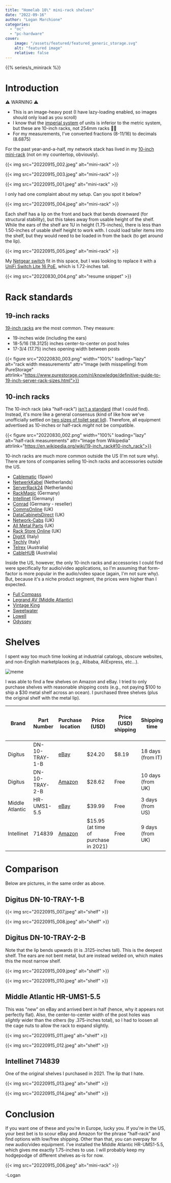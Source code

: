 ```yaml
---
title: "Homelab 10\" mini-rack shelves"
date: "2022-09-16"
author: "Logan Marchione"
categories:
  - "oc"
  - "pc-hardware"
cover:
    image: "/assets/featured/featured_generic_storage.svg"
    alt: "featured image"
    relative: false
---
```


{{% series/s_minirack %}}

# Introduction

:warning: WARNING :warning:

- This is an image-heavy post (I have lazy-loading enabled, so images should only load as you scroll)
- I know that the [imperial system](https://en.wikipedia.org/wiki/Imperial_units) of units is inferior to the metric system, but these are 10-inch racks, not 254mm racks :man_shrugging:
- For my measurements, I've converted fractions (8-11/16) to decimals (8.6875)

For the past year-and-a-half, my network stack has lived in my [10-inch mini-rack](/2021/01/homelab-10-mini-rack) (not on my countertop, obviously).

{{< img src="20220915_002.jpeg" alt="mini-rack" >}}

{{< img src="20220915_003.jpeg" alt="mini-rack" >}}

{{< img src="20220915_001.jpeg" alt="mini-rack" >}}

I only had one complaint about my setup. Can you spot it below?

{{< img src="20220915_004.jpeg" alt="mini-rack" >}}

Each shelf has a lip on the front and back that bends downward (for structural stability), but this takes away from usable height of the shelf. While the ears of the shelf are 1U in height (1.75-inches), there is less than 1.50-inches of usable shelf height to work with. I could load taller items into the shelf, but they would need to be loaded in from the back (to get around the lip).

{{< img src="20220915_005.jpeg" alt="mini-rack" >}}

My [Netgear switch](https://www.netgear.com/business/wired/switches/plus/gs108pe/) fit in this space, but I was looking to replace it with a [UniFi Switch Lite 16 PoE](https://store.ui.com/collections/unifi-network-switching/products/usw-lite-16-poe), which is 1.72-inches tall.

{{< img src="20220830_004.png" alt="resume snippet" >}}

# Rack standards

## 19-inch racks

[19-inch racks](https://en.wikipedia.org/wiki/19-inch_rack) are the most common. They measure:
* 19-inches wide (including the ears)
* 18-5/16 (18.3125) inches center-to-center on post holes
* 17-3/4 (17.75) inches opening width between posts

{{< figure src="20220830_003.png" width="100%" loading="lazy" alt="rack width measurements" attr="Image (with misspelling) from PureStorage" attrlink="https://www.purestorage.com/nl/knowledge/definitive-guide-to-19-inch-server-rack-sizes.html">}}

## 10-inch racks

The 10-inch rack (aka "half-rack") [isn't a standard](http://rtsound.net/half-rack-compatible-equipment/) (that I could find). Instead, it's more like a general consensus (kind of like how we've unofficially settled on [two sizes of toilet seat lid](https://www.toiletseats.com/education-and-inspiration/articles/how-to-measure-a-toilet-seat/)). Therefore, all equipment advertised as 10-inches or half-rack *might* not be compatible.

{{< figure src="20220830_002.png" width="100%" loading="lazy" alt="half-rack measurements" attr="Image from Wikipedia" attrlink="https://en.wikipedia.org/wiki/19-inch_rack#10-inch_rack">}}

10-inch racks are much more common outside the US (I'm not sure why). There are tons of companies selling 10-inch racks and accessories outside the US.

* [Cablematic](https://cablematic.com/en/products/category/10-rack-rackmatic/) (Spain)
* [NetwerkKabel](https://www.netwerkkabel.eu/en/server-cabinets/10-inch-products/) (Netherlands)
* [ServerRack24](https://www.serverrack24.com/server-racks/10-inch-patch-rack-products/) (Netherlands)
* [RackMagic](https://www.rack-magic.com/epages/10067278.sf/sec611a42c355/?ObjectPath=/Shops/10067278/Categories/%2219%22%22%20Racks%22/10_Schraenke__Zubehoer) (Germany)
* [Intellinet](https://intellinetnetwork.eu/search?q=10%22&type=product) (Germany)
* [Conrad](https://www.conrad.com/o/10-it-system-cabinet-accessories-0415200) (Germany - reseller)
* [CommsOnline](https://commsonline.co.uk/search?type=product&q=10+inch*) (UK)
* [DataCabinetsDirect](https://datacabinetsdirect.co.uk/soho-10-inch-data-network-rack-cabinets.html) (UK)
* [Network-Cabs](https://www.network-cabs.co.uk/cabinets-enclosures/10-soho-mini-cabinet) (UK)
* [All Metal Parts](https://www.allmetalparts.co.uk/55-5-inch-av-half-rack-system) (UK)
* [Rack Store Online](https://www.rackstore.online/collections/10-inch-soho-accessoires) (UK)
* [DigitX](https://www.digitx.it/reparto/cat1-Armadi_Rack_10_Pollici/) (Italy)
* [Techly](https://www.techly.com/networking/rack-cabinets-and-accessories/wall-cabinets-10-inches.html) (Italy)
* [Telrex](https://www.telephonewreckers.com.au/server-racks/10-inch-cabinets/) (Australia)
* [CableHUB](https://cablehub.com.au/collections/10-mini-cabinet) (Australia)

Inside the US, however, the only 10-inch racks and accessories I could find were specifically for audio/video applications, so I'm assuming that form-factor is more popular in the audio/video space (again, I'm not sure why). But, because it's a niche product segment, the prices were higher than I expected.

* [Full Compass](https://www.fullcompass.com/searchresults.php?search_simple=true&txtAll=half+rack)
* [Legrand AV (Middle Atlantic)](https://www.legrandav.com/search#q=half-rack&sort=relevancy&numberOfResults=20)
* [Vintage King](https://vintageking.com/catalogsearch/result/?q=half-rack)
* [Sweetwater](https://www.sweetwater.com/store/search.php?s=half+rack)
* [Lowell](https://www.lowellmfg.com/product-category/racks-enclosures/half-width-racks/half-width-racks-accessories-lowell-manufacturing/)
* [Odyssey](https://www.odysseygear.com/?s=half+rack&post_type=product)

# Shelves

I spent way too much time looking at industrial catalogs, obscure websites, and non-English marketplaces (e.g., Alibaba, AliExpress, etc...).

![meme](/assets/memes/pepe_silvia.jpg)

I was able to find a few shelves on Amazon and eBay. I tried to only purchase shelves with reasonable shipping costs (e.g., not paying $100 to ship a $30 metal shelf across an ocean). I purchased three shelves (plus the original shelf with the metal lip).

| Brand           | Part Number         | Purchase location                                                        | Price (USD)                          | Price (USD) shipping | Shipping time     | Usable height (in.) | Usable width (in.) | Usable depth (in.) | Center-to-center width (in.) |
|-----------------|---------------------|--------------------------------------------------------------------------|--------------------------------------|----------------------|-------------------|---------------------|--------------------|--------------------|------------------------------|
| Digitus         | DN-10-TRAY-1-B      | [eBay](https://www.ebay.com/itm/295163651736)                            | $24.20                               | $8.19                | 18 days (from IT) | 1.625               | 8.25               | 5.8125             | 9.3125                       |
| Digitus         | DN-10-TRAY-2-B      | [Amazon](https://www.amazon.com/dp/B08XJXKX4R)                           | $28.62                               | Free                 | 10 days (from UK) | 1.6875              | 8.375              | 7.6875             | 9.3125                       |
| Middle Atlantic | HR-UMS1-5.5         | [eBay](https://www.ebay.com/itm/195155991454)                            | $39.99                               | Free                 | 3 days (from US)  | 1.6875              | 8.6875             | 5.5                | 9.6875                       |
| Intellinet      | 714839              | [Amazon](https://www.amazon.com/dp/B078WCBFFM)                           | $15.95 (at time of purchase in 2021) | Free                 | 9 days (from UK)  | 1.375               | 8.5                | 5.8125             | 9.375                        |

# Comparison

Below are pictures, in the same order as above.

## Digitus DN-10-TRAY-1-B

{{< img src="20220915_007.jpeg" alt="shelf" >}}

{{< img src="20220915_008.jpeg" alt="shelf" >}}

## Digitus DN-10-TRAY-2-B

Note that the lip bends upwards (it is .3125-inches tall). This is the deepest shelf. The ears are not bent metal, but are instead welded on, which makes this the most narrow shelf.

{{< img src="20220915_009.jpeg" alt="shelf" >}}

{{< img src="20220915_010.jpeg" alt="shelf" >}}

## Middle Atlantic HR-UMS1-5.5

This was "new" on eBay and arrived bent in half (hence, why it appears not perfectly flat). Also, the center-to-center width of the post holes was *slightly* wider than the others (by .375-inches total), so I had to loosen all the cage nuts to allow the rack to expand slightly.

{{< img src="20220915_011.jpeg" alt="shelf" >}}

{{< img src="20220915_012.jpeg" alt="shelf" >}}

## Intellinet 714839

One of the original shelves I purchased in 2021. The lip that I hate.

{{< img src="20220915_013.jpeg" alt="shelf" >}}

{{< img src="20220915_014.jpeg" alt="shelf" >}}

# Conclusion

If you want one of these and you're in Europe, lucky you. If you're in the US, your best bet is to scour eBay and Amazon for the phrase "half-rack" and find options with low/free shipping. Other than that, you can overpay for new audio/video equipment. I've installed the Middle Atlantic HR-UMS1-5.5, which gives me exactly 1.75-inches to use. I will probably keep my hodgepodge of different shelves as-is for now.

{{< img src="20220915_006.jpeg" alt="mini-rack" >}}

\-Logan